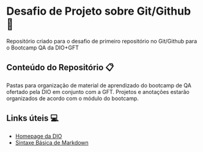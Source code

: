 # Desafio de Projeto sobre Git/Github :speech_balloon:
Repositório criado para o desafio de primeiro repositório no Git/Github para o Bootcamp QA da DIO+GFT

## Conteúdo do Repositório :clipboard:
Pastas para organização de material de aprendizado do bootcamp de QA ofertado pela DIO em conjunto com a GFT. Projetos e anotações estarão organizados de acordo com o módulo do bootcamp.

## Links úteis :computer:
 - [Homepage da DIO](https://web.dio.me/home)
 - [Sintaxe Básica de Markdown](https://www.markdownguide.org/basic-syntax/)
